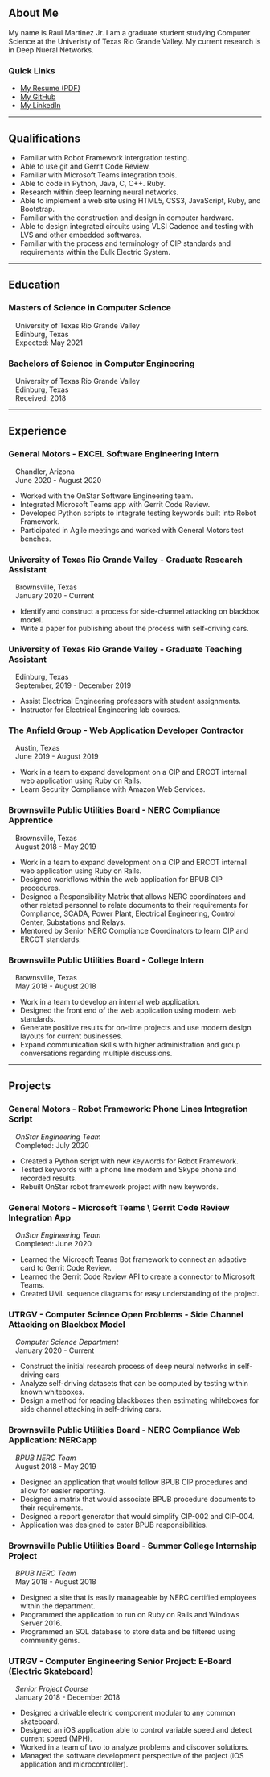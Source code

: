 ## About Me

My name is Raul Martinez Jr. I am a graduate student studying Computer Science at the Univeristy of Texas Rio Grande Valley. My current research is in Deep Nueral Networks. 

### Quick Links

- [My Resume (PDF)](https://github.com/rmartinez96/rmartinez96.github.io/raw/main/files/resume.pdf)
- [My GitHub](https://github.com/rmartinez96)
- [My LinkedIn](https://www.linkedin.com/in/rmartinez96/)

---

## Qualifications

- Familiar with Robot Framework intergration testing.
- Able to use git and Gerrit Code Review.
- Familiar with Microsoft Teams integration tools.
- Able to code in Python, Java, C, C++. Ruby.
- Research within deep learning neural networks.
- Able to implement a web site using HTML5, CSS3, JavaScript, Ruby, and Bootstrap.
- Familiar with the construction and design in computer hardware.
- Able to design integrated circuits using VLSI Cadence and testing with LVS and other embedded softwares.
- Familiar with the process and terminology of CIP standards and requirements within the Bulk Electric System.

---

## Education

### Masters of Science in Computer Science
&emsp;University of Texas Rio Grande Valley\
&emsp;Edinburg, Texas\
&emsp;Expected: May 2021

### Bachelors of Science in Computer Engineering
&emsp;University of Texas Rio Grande Valley\
&emsp;Edinburg, Texas\
&emsp;Received: 2018

---

## Experience

### **General Motors** - EXCEL Software Engineering Intern
&emsp;Chandler, Arizona\
&emsp;June 2020 - August 2020
- Worked with the OnStar Software Engineering team.
- Integrated Microsoft Teams app with Gerrit Code Review.
- Developed Python scripts to integrate testing keywords built into Robot Framework.
- Participated in Agile meetings and worked with General Motors test benches.

### **University of Texas Rio Grande Valley** - Graduate Research Assistant
&emsp;Brownsville, Texas\
&emsp;January 2020 - Current
- Identify and construct a process for side-channel attacking on blackbox model.
- Write a paper for publishing about the process with self-driving cars.

### **University of Texas Rio Grande Valley** - Graduate Teaching Assistant
&emsp;Edinburg, Texas\
&emsp;September, 2019 - December 2019
- Assist Electrical Engineering professors with student assignments.
- Instructor for Electrical Engineering  lab courses.

### **The Anfield Group** - Web Application Developer Contractor
&emsp;Austin, Texas\
&emsp;June 2019 - August 2019
- Work in a team to expand development on a CIP and ERCOT internal web application using Ruby on Rails.
- Learn Security Compliance with Amazon Web Services.

### **Brownsville Public Utilities Board** - NERC Compliance Apprentice
&emsp;Brownsville, Texas\
&emsp;August 2018 - May 2019
- Work in a team to expand development on a CIP and ERCOT internal web application using Ruby on Rails.
- Designed workflows within the web application for BPUB CIP procedures.
- Designed a Responsibility Matrix that allows NERC coordinators and other related personnel to relate documents to their requirements for Compliance, SCADA, Power Plant, Electrical Engineering, Control Center, Substations and Relays.
- Mentored by Senior NERC Compliance Coordinators to learn CIP and ERCOT standards.

### **Brownsville Public Utilities Board** - College Intern
&emsp;Brownsville, Texas\
&emsp;May 2018 - August 2018
- Work in a team to develop an internal web application.
- Designed the front end of the web application using modern web standards.
- Generate positive results for on-time projects and use modern design layouts for current businesses.
- Expand communication skills with higher administration and group conversations regarding multiple discussions.

---

## Projects

### **General Motors** - Robot Framework: Phone Lines Integration Script
&emsp;*OnStar Engineering Team*\
&emsp;Completed: July 2020
- Created a Python script with new keywords for Robot Framework.
- Tested keywords with a phone line modem and Skype phone and recorded results.
- Rebuilt OnStar robot framework project with new keywords.

### **General Motors** - Microsoft Teams \ Gerrit Code Review Integration App
&emsp;*OnStar Engineering Team*\
&emsp;Completed: June 2020
- Learned the Microsoft Teams Bot framework to connect an adaptive card to Gerrit Code Review.
- Learned the Gerrit Code Review API to create a connector to Microsoft Teams.
- Created UML sequence diagrams for easy understanding of the project.

### **UTRGV** - Computer Science Open Problems - Side Channel Attacking on Blackbox Model
&emsp;*Computer Science Department*\
&emsp;January 2020 - Current
- Construct the initial research process of deep neural networks in self-driving cars
- Analyze self-driving datasets that can be computed by testing within known whiteboxes.
- Design a method for reading blackboxes then estimating whiteboxes for side channel attacking in self-driving cars.

### **Brownsville Public Utilities Board** - NERC Compliance Web Application: NERCapp
&emsp;*BPUB NERC Team*\
&emsp;August 2018 - May 2019
- Designed an application that would follow BPUB CIP procedures and allow for easier reporting.
- Designed a matrix that would associate BPUB procedure documents to their requirements.
- Designed a report generator that would simplify CIP-002 and CIP-004.
- Application was designed to cater BPUB responsibilities.

### **Brownsville Public Utilities Board** - Summer College Internship Project
&emsp;*BPUB NERC Team*\
&emsp;May 2018 - August 2018
- Designed a site that is easily manageable by NERC certified employees within the department.
- Programmed the application to run on Ruby on Rails and Windows Server 2016.
- Programmed an SQL database to store data and be filtered using community gems.

### **UTRGV** - Computer Engineering Senior Project: E-Board (Electric Skateboard)
&emsp;*Senior Project Course*\
&emsp;January 2018 - December 2018
- Designed a drivable electric component modular to any common skateboard.
- Designed an iOS application able to control variable speed and detect current speed (MPH).
- Worked in a team of two to analyze problems and discover solutions.
- Managed the software development perspective of the project (iOS application and microcontroller).
